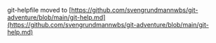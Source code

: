 git-helpfile moved to [https://github.com/svengrundmannwbs/git-adventure/blob/main/git-help.md](https://github.com/svengrundmannwbs/git-adventure/blob/main/git-help.md)
